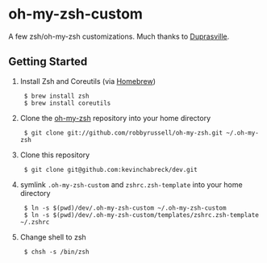oh-my-zsh-custom
================

A few zsh/oh-my-zsh customizations. Much thanks to [Duprasville](https://github.com/duprasville/oh-my-zsh-custom).

Getting Started
---------------

1. Install Zsh and Coreutils (via [Homebrew](http://brew.sh/))

        $ brew install zsh
        $ brew install coreutils

1. Clone the [oh-my-zsh](https://github.com/robbyrussell/oh-my-zsh) repository into your home directory

        $ git clone git://github.com/robbyrussell/oh-my-zsh.git ~/.oh-my-zsh

1. Clone this repository

        $ git clone git@github.com:kevinchabreck/dev.git

1. symlink `.oh-my-zsh-custom` and `zshrc.zsh-template` into your home directory

		$ ln -s $(pwd)/dev/.oh-my-zsh-custom ~/.oh-my-zsh-custom
		$ ln -s $(pwd)/dev/.oh-my-zsh-custom/templates/zshrc.zsh-template ~/.zshrc

1. Change shell to zsh

        $ chsh -s /bin/zsh
